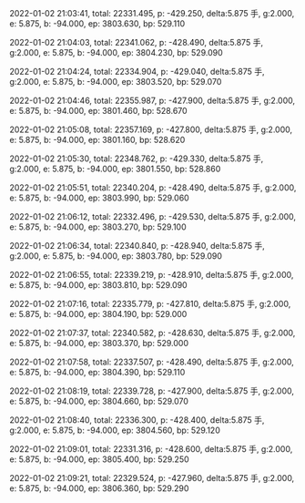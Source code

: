 2022-01-02 21:03:41, total: 22331.495, p: -429.250, delta:5.875 手, g:2.000, e: 5.875, b: -94.000, ep: 3803.630, bp: 529.110

2022-01-02 21:04:03, total: 22341.062, p: -428.490, delta:5.875 手, g:2.000, e: 5.875, b: -94.000, ep: 3804.230, bp: 529.090

2022-01-02 21:04:24, total: 22334.904, p: -429.040, delta:5.875 手, g:2.000, e: 5.875, b: -94.000, ep: 3803.520, bp: 529.070

2022-01-02 21:04:46, total: 22355.987, p: -427.900, delta:5.875 手, g:2.000, e: 5.875, b: -94.000, ep: 3801.460, bp: 528.670

2022-01-02 21:05:08, total: 22357.169, p: -427.800, delta:5.875 手, g:2.000, e: 5.875, b: -94.000, ep: 3801.160, bp: 528.620

2022-01-02 21:05:30, total: 22348.762, p: -429.330, delta:5.875 手, g:2.000, e: 5.875, b: -94.000, ep: 3801.550, bp: 528.860

2022-01-02 21:05:51, total: 22340.204, p: -428.490, delta:5.875 手, g:2.000, e: 5.875, b: -94.000, ep: 3803.990, bp: 529.060

2022-01-02 21:06:12, total: 22332.496, p: -429.530, delta:5.875 手, g:2.000, e: 5.875, b: -94.000, ep: 3803.270, bp: 529.100

2022-01-02 21:06:34, total: 22340.840, p: -428.940, delta:5.875 手, g:2.000, e: 5.875, b: -94.000, ep: 3803.780, bp: 529.090

2022-01-02 21:06:55, total: 22339.219, p: -428.910, delta:5.875 手, g:2.000, e: 5.875, b: -94.000, ep: 3803.810, bp: 529.090

2022-01-02 21:07:16, total: 22335.779, p: -427.810, delta:5.875 手, g:2.000, e: 5.875, b: -94.000, ep: 3804.190, bp: 529.000

2022-01-02 21:07:37, total: 22340.582, p: -428.630, delta:5.875 手, g:2.000, e: 5.875, b: -94.000, ep: 3803.370, bp: 529.000

2022-01-02 21:07:58, total: 22337.507, p: -428.490, delta:5.875 手, g:2.000, e: 5.875, b: -94.000, ep: 3804.390, bp: 529.110

2022-01-02 21:08:19, total: 22339.728, p: -427.900, delta:5.875 手, g:2.000, e: 5.875, b: -94.000, ep: 3804.660, bp: 529.070

2022-01-02 21:08:40, total: 22336.300, p: -428.400, delta:5.875 手, g:2.000, e: 5.875, b: -94.000, ep: 3804.560, bp: 529.120

2022-01-02 21:09:01, total: 22331.316, p: -428.600, delta:5.875 手, g:2.000, e: 5.875, b: -94.000, ep: 3805.400, bp: 529.250

2022-01-02 21:09:21, total: 22329.524, p: -427.960, delta:5.875 手, g:2.000, e: 5.875, b: -94.000, ep: 3806.360, bp: 529.290